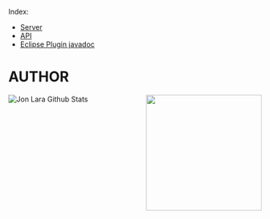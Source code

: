 Index: 
- [Server](server.html)
- [API](api.html)
- [Eclipse Plugin javadoc](/eclipsePluginJavadoc/index.html)

# AUTHOR

<img align='right' src="https://i.ibb.co/b719GQ0/yellow-Jon.jpg" width="230">



![Jon Lara Github Stats](https://github-readme-stats.vercel.app/api?username=nullxx&show_icons=true&title_color=fff&icon_color=79ff97&text_color=9f9f9f&bg_color=151515)

